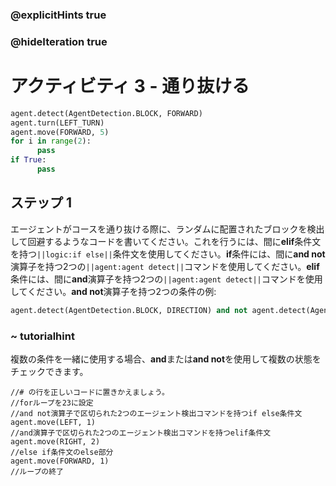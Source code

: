 ### @explicitHints true
### @hideIteration true 
# アクティビティ 3 - 通り抜ける

```python
agent.detect(AgentDetection.BLOCK, FORWARD) 
agent.turn(LEFT_TURN)
agent.move(FORWARD, 5)
for i in range(2):
      pass
if True:
      pass
```

## ステップ 1
エージェントがコースを通り抜ける際に、ランダムに配置されたブロックを検出して回避するようなコードを書いてください。これを行うには、間に**elif**条件文を持つ`||logic:if else||`条件文を使用してください。**if**条件には、間に**and not**演算子を持つ2つの`||agent:agent detect||`コマンドを使用してください。**elif**条件には、間に**and**演算子を持つ2つの`||agent:agent detect||`コマンドを使用してください。**and not**演算子を持つ2つの条件の例:
```python
agent.detect(AgentDetection.BLOCK, DIRECTION) and not agent.detect(AgentDetection.BLOCK, DIRECTION)
```

### ~ tutorialhint 
複数の条件を一緒に使用する場合、**and**または**and not**を使用して複数の状態をチェックできます。

```template
//# の行を正しいコードに置きかえましょう。    
//forループを23に設定                                            
//and not演算子で区切られた2つのエージェント検出コマンドを持つif else条件文
agent.move(LEFT, 1)                              
//and演算子で区切られた2つのエージェント検出コマンドを持つelif条件文
agent.move(RIGHT, 2)
//else if条件文のelse部分             
agent.move(FORWARD, 1)                                   
//ループの終了                                       
```

